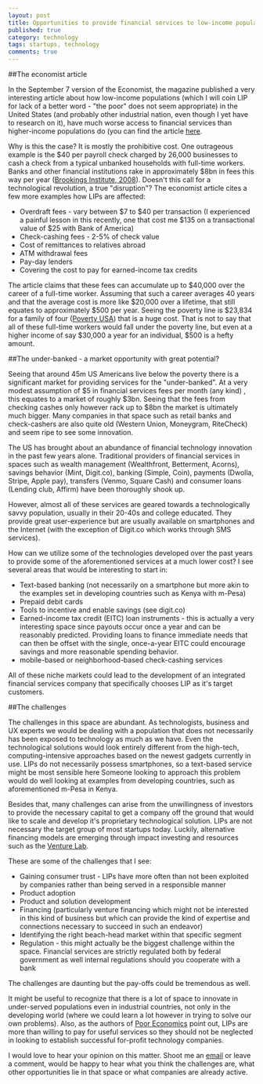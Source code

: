 ```yaml
---
layout: post
title: Opportunities to provide financial services to low-income populations in developed countries through technology
published: true
category: technology
tags: startups, technology
comments: true
---
```


##The economist article

In the September 7 version of the Economist, the magazine published a very interesting article about how low-income populations (which I will coin LIP for lack of a better word - "the poor" does not seem appropriate) in the United States (and probably other industrial nation, even though I yet have to research on it), have much worse access to financial services than higher-income populations do (you can find the article [here][1]. 

Why is this the case? It is mostly the prohibitive cost. One outrageous example is the $40 per payroll check charged by 26,000 businesses to cash a check from a typical unbanked households with full-time workers. Banks and other financial institutions rake in approximately $8bn in fees this way per year ([Brookings Institute, 2008][2]).
Doesn't this call for a technological revolution, a true "disruption"? The economist article cites a few more examples how LIPs are affected:

* Overdraft fees - vary between $7 to $40 per transaction (I experienced a painful lesson in this recently, one that cost me $135 on a transactional value of $25 with Bank of America)
* Check-cashing fees - 2-5% of check value
* Cost of remittances to relatives abroad
* ATM withdrawal fees
* Pay-day lenders
* Covering the cost to pay for earned-income tax credits

The article claims that these fees can accumulate up to $40,000 over the career of a full-time worker. Assuming that such a career averages 40 years and that the average cost is more like $20,000 over a lifetime, that still equates to approximately $500 per year. Seeing the poverty line is $23,834 for a family of four ([Poverty USA][4]) that is a huge cost. That is not to say that all of these full-time workers would fall under the poverty line, but even at a higher income of say $30,000 a year for an individual, $500 is a hefty amount. 

##The under-banked - a market opportunity with great potential?

Seeing that around 45m US Americans live below the poverty there is a significant market for providing services for the "under-banked". At a very modest assumption of $5 in financial services fees per month (any kind) , this equates to a market of roughly $3bn. Seeing that the fees from checking cashes only however rack up to $8bn the market is ultimately much bigger. Many companies in that space such as retail banks and check-cashers are also quite old (Western Union, Moneygram, RiteCheck) and seem ripe to see some innovation. 

The US has brought about an abundance of financial technology innovation in the past few years alone. Traditional providers of financial services in spaces such as wealth management (Wealthfront, Betterment, Acorns), savings behavior (Mint, Digit.co), banking (Simple, Coin), payments (Dwolla, Stripe, Apple pay), transfers (Venmo, Square Cash) and consumer loans (Lending club, Affirm) have been thoroughly shook up. 

However, almost all of these services are geared towards a technologically savvy population, usually in their 20-40s and college educated. They provide great user-experience but are usually available on smartphones and the Internet (with the exception of Digit.co which works through SMS services). 

How can we utilize some of the technologies developed over the past years to provide some of the aforementioned services at a much lower cost? I see several areas that would be interesting to start in:

* Text-based banking (not necessarily on a smartphone but more akin to the examples set in developing countries such as Kenya with m-Pesa)
* Prepaid debit cards
* Tools to incentive and enable savings (see digit.co)
* Earned-income tax credit (EITC) loan instruments - this is actually a very interesting space since payouts occur once a year and can be reasonably predicted. Providing loans to finance immediate needs that can then be offset with the single, once-a-year EITC could encourage savings and more reasonable spending behavior.
* mobile-based or neighborhood-based check-cashing services

All of these niche markets could lead to the development of an integrated financial services company that specifically chooses LIP as it's target customers. 

##The challenges

The challenges in this space are abundant. As technologists, business and UX experts we would be dealing with a population that does not necessarily has been exposed to technology as much as we have. Even the technological solutions would look entirely different from the high-tech, computing-intensive approaches based on the newest gadgets currently in use. LIPs do not necessarily possess smartphones, so a text-based service might be most sensible here Someone looking to approach this problem would do well looking at examples from developing countries, such as aforementioned m-Pesa in Kenya. 

Besides that, many challenges can arise from the unwillingness of investors to provide the necessary capital to get a company off the ground that would like to scale and develop it's proprietary technological solution. LIPs are not necessary the target group of most startups today. Luckily, alternative financing models are emerging through impact investing and resources such as the [Venture Lab][5].

These are some of the challenges that I see:

* Gaining consumer trust - LIPs have more often than not been exploited by companies rather than being served in a responsible manner
* Product adoption
* Product and solution development 
* Financing (particularly venture financing which might not be interested in this kind of business but which can provide the kind of expertise and connections necessary to succeed in such an endeavor)
* Identifying the right beach-head market within that specific segment
* Regulation - this might actually be the biggest challenge within the space. Financial services are strictly regulated both by federal government as well internal regulations should you cooperate with a bank

The challenges are daunting but the pay-offs could be tremendous as well. 

It might be useful to recognize that there is a lot of space to innovate in under-served populations even in industrial countries, not only in the developing world (where we could learn a lot however in trying to solve our own problems). Also, as the authors of [Poor Economics][6] point out, LIPs are more than willing to pay for useful services so they should not be neglected in looking to establish successful for-profit technology companies. 

I would love to hear your opinion on this matter. Shoot me an [email][7] or leave a comment, would be happy to hear what you think the challenges are, what other opportunities lie in that space or what companies are already active. 


[1]: http://www.economist.com/news/united-states/21663262-why-low-income-americans-often-have-pay-more-its-expensive-be-poor
[2]: http://www.brookings.edu/~/media/research/files/reports/2008/1/banking%20fellowes/01_banking_fellowes.pdf
[3]: http://www.brookings.edu/~/media/research/files/papers/2008/4/16-low-income-blank/0416_low_income_blank.pdf
[4]: http://www.povertyusa.org/the-state-of-poverty/poverty-facts/
[5]: http://www.accion.org/venturelab
[6]: http://www.amazon.com/Poor-Economics-Radical-Rethinking-Poverty/dp/1610390938
[7]: mailto:juliusdanek@gmail.com